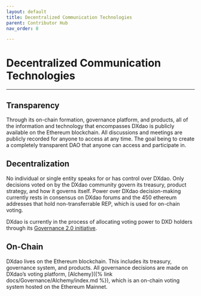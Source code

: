 ```yaml
---
layout: default
title: Decentralized Communication Technologies
parent: Contributor Hub
nav_order: 8

---
```


# Decentralized Communication Technologies

___

## Transparency

Through its on-chain formation, governance platform, and products, all of the information and technology that encompasses DXdao is publicly available on the Ethereum blockchain. All discussions and meetings are publicly recorded for anyone to access at any time. The goal being to create a completely transparent DAO that anyone can access and participate in.

## Decentralization

No individual or single entity speaks for or has control over DXdao. Only decisions voted on by the DXdao community govern its treasury, product strategy, and how it governs itself. Power over DXdao decision-making currently rests in consensus on DXdao forums and the 450 ethereum addresses that hold non-transferrable REP, which is used for on-chain voting.

DXdao is currently in the process of allocating voting power to DXD holders through its <a href="https://dxdao.medium.com/dxdao-agrees-to-governance-upgrade-7cbe7909ddba" target="_blank">Governance 2.0 initiative</a>.

## On-Chain

DXdao lives on the Ethereum blockchain. This includes its treasury, governance system, and products. All governance decisions are made on DXdao’s voting platform, [Alchemy]({% link docs/Governance/Alchemy/index.md %}), which is an on-chain voting system hosted on the Ethereum Mainnet.